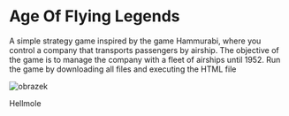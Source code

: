 # Age Of Flying Legends

A simple strategy game inspired by the game Hammurabi, where you control a company that transports passengers by airship. The objective of the game is to manage the company with a fleet of airships until 1952.
Run the game by downloading all files and executing the HTML file

![obrazek](https://github.com/Hellmole/AgeOfFlyingLegendsV1.0/assets/149156309/f6fd9062-8a5b-42e6-91b4-bc468ec2a483)

Hellmole
